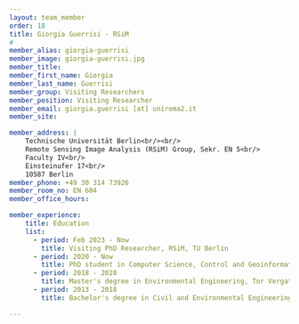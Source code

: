 ```yaml
---
layout: team_member
order: 18
title: Giorgia Guerrisi - RSiM
#
member_alias: giorgia-guerrisi
member_image: giorgia-guerrisi.jpg
member_title:
member_first_name: Giorgia
member_last_name: Guerrisi
member_group: Visiting Researchers
member_position: Visiting Researcher
member_email: giorgia.guerrisi [at] uniroma2.it
member_site:

member_address: |
    Technische Universität Berlin<br/><br/>
    Remote Sensing Image Analysis (RSiM) Group, Sekr. EN 5<br/>
    Faculty IV<br/>
    Einsteinufer 17<br/>
    10587 Berlin
member_phone: +49 30 314 73926
member_room_no: EN 604
member_office_hours:

member_experience:
    title: Education
    list:
      - period: Feb 2023 - Now
        title: Visiting PhD Researcher, RSiM, TU Berlin
      - period: 2020 - Now
        title: PhD student in Computer Science, Control and Geoinformation, Tor Vergata University of Rome
      - period: 2018 - 2020
        title: Master's degree in Environmental Engineering, Tor Vergata University of Rome
      - period: 2013 - 2018
        title: Bachelor's degree in Civil and Environmental Engineering, Tor Vergata University of Rome

---
```

